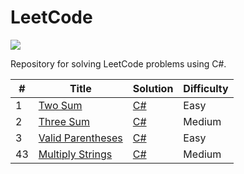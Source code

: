 # LeetCode
![](https://shields.io/badge/language-csharp-brightgreen.svg)

Repository for solving LeetCode problems using C#.

| # | Title | Solution | Difficulty |
|---| ----- | -------- | ---------- |
|1|[Two Sum](https://leetcode.com/problems/two-sum/)|[C#](https://github.com/alexeychuvagin/LeetCode/blob/master/LeetCode.Problems/Easy/TwoSum.cs)|Easy|
|2|[Three Sum](https://leetcode.com/problems/3sum/)|[C#](https://github.com/alexeychuvagin/LeetCode/blob/master/LeetCode.Problems/Medium/ThreeSum.cs)|Medium|
|3|[Valid Parentheses](https://leetcode.com/problems/valid-parentheses/)|[C#](https://github.com/alexeychuvagin/LeetCode/blob/master/LeetCode.Problems/Easy/ValidParentheses.cs)|Easy|
|43|[Multiply Strings](https://leetcode.com/problems/multiply-strings/)|[C#](https://github.com/alexeychuvagin/LeetCode/blob/master/LeetCode.Problems/Medium/MultiplyStrings.cs)|Medium|